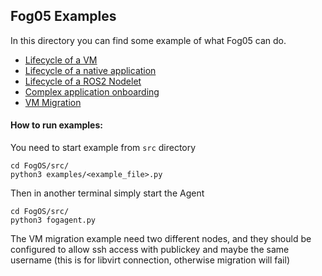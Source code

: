 ## Fog05 Examples

In this directory you can find some example of what Fog05 can do.

 - [Lifecycle of a VM](lf_vm.py)
 - [Lifecycle of a native application](lf_native.py)
 - [Lifecycle of a ROS2 Nodelet](lf_ros2.py)
 - [Complex application onboarding](app_onboard.py)
 - [VM Migration](vm_migration.py)
 
 #### How to run examples:
 
 You need to start example from `src` directory
 
    cd FogOS/src/
    python3 examples/<example_file>.py
    
Then in another terminal simply start the Agent
    
    cd FogOS/src/
    python3 fogagent.py
    
The VM migration example need two different nodes, and they should be configured to allow ssh access with publickey 
and maybe the same username (this is for libvirt connection, otherwise migration will fail)